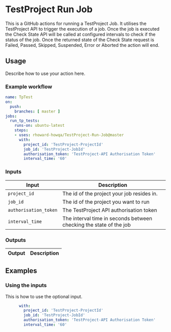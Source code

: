 # TestProject Run Job

This is a GitHub actions for running a TestProject Job. It utilises the TestProject API to trigger the execution of a job. Once the job is executed the Check State API will be called at configured intervals to check if the status of the job.
Once the returned state of the Check State request is Failed, Passed, Skipped, Suspended, Error or Aborted the action will end.  

## Usage

Describe how to use your action here.

### Example workflow

```yaml
name: TpTest
on:
  push:
    branches: [ master ]
jobs:
  run_tp_tests:
    runs-on: ubuntu-latest
    steps:
    - uses: rhoward-howqa/TestProject-Run-Job@master
      with:
        project_id: 'TestProject-ProjectId'
        job_id: 'TestProject-JobId'
        authorisation_token: 'TestProject-API Authorisation Token'
        interval_time: '60'   
```

### Inputs

| Input                                             | Description                                        |
|------------------------------------------------------|-----------------------------------------------|
| `project_id`  | The id of the project your job resides in.   |
| `job_id`| The id of the project you want to run     |
| `authorisation_token`| The TestProject API authorisation token    |
| `interval_time`| The interval time in seconds between checking the state of the job  |

### Outputs

| Output                                             | Description                                        |
|------------------------------------------------------|-----------------------------------------------|


## Examples



### Using the inputs

This is how to use the optional input.

```yaml
      with:
        project_id: 'TestProject-ProjectId'
        job_id: 'TestProject-JobId'
        authorisation_token: 'TestProject-API Authorisation Token'
        interval_time: '60' 
```